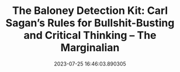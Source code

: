 ---
date: 2023-07-25 16:46:03.890305
link:
  source: web
  source_url: https://roytang.net
  text: 'The Baloney Detection Kit: Carl Sagan’s Rules for Bullshit-Busting and Critical
    Thinking – The Marginalian'
  url: https://www.themarginalian.org/2014/01/03/baloney-detection-kit-carl-sagan/
source: web
syndicated:
- type: mastodon
  url: https://indieweb.social/users/roytang/statuses/110775734427440156
title: 'The Baloney Detection Kit: Carl Sagan’s Rules for Bullshit-Busting and Critical
  Thinking – The Marginalian'
---